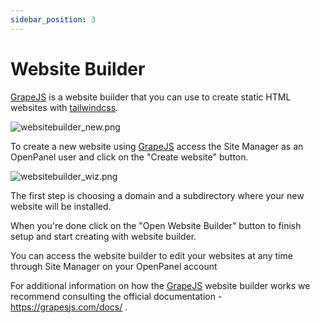 ```yaml
---
sidebar_position: 3
---
```


# Website Builder

[GrapeJS](https://grapesjs.com/) is a website builder that you can use to create static HTML websites with [tailwindcss](https://tailwindcss.com/).

![websitebuilder_new.png](/img/panel/v2/websitebuilder.png)

To create a new website using [GrapeJS](https://grapesjs.com/) access the Site Manager as an OpenPanel user and click on the "Create website" button.

![websitebuilder_wiz.png](/img/panel/v2/websitebuilder_wiz.png)

The first step is choosing a domain and a subdirectory where your new website will be installed.

When you're done click on the "Open Website Builder" button to finish setup and start creating with website builder.

You can access the website builder to edit your websites at any time through Site Manager on your OpenPanel account

For additional information on how the [GrapeJS](https://grapesjs.com/) website builder works we recommend consulting the official documentation - https://grapesjs.com/docs/ .

